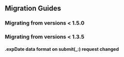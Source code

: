 ## Migration Guides

### Migrating from versions < 1.5.0
####

### Migrating from versions < 1.3.5
#### .expDate data format on submit(_:) request changed 

